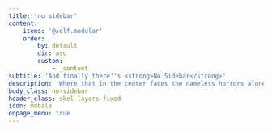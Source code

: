 ```yaml
---
title: 'no sidebar'
content:
    items: '@self.modular'
    order:
        by: default
        dir: asc
        custom:
            - _content
subtitle: 'And finally there''s <strong>No Sidebar</strong>'
description: 'Where that in the center faces the nameless horrors alone.'
body_class: no-sidebar
header_class: skel-layers-fixed
icon: mobile
onpage_menu: true
---
```


